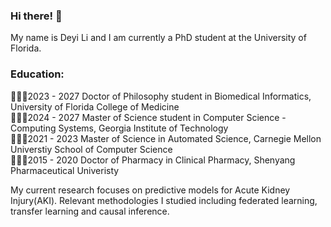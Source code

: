 ### Hi there! 🤑
My name is Deyi Li and I am currently a PhD student at the University of Florida.

### Education:
👨🏻‍💻2023 - 2027 Doctor of Philosophy student in Biomedical Informatics, University of Florida College of Medicine   
👨🏻‍💻2024 - 2027 Master of Science student in Computer Science - Computing Systems, Georgia Institute of Technology  
👨🏻‍💻2021 - 2023 Master of Science in Automated Science, Carnegie Mellon Universtiy School of Computer Science   
👨🏻‍⚕️2015 - 2020 Doctor of Pharmacy in Clinical Pharmacy, Shenyang Pharmaceutical Univeristy   

My current research focuses on predictive models for Acute Kidney Injury(AKI). Relevant methodologies I studied including federated learning, transfer learning and causal inference. 

